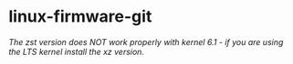 # linux-firmware-git

###### The zst version does NOT work properly with kernel 6.1 - if you are using the LTS kernel install the xz version.
